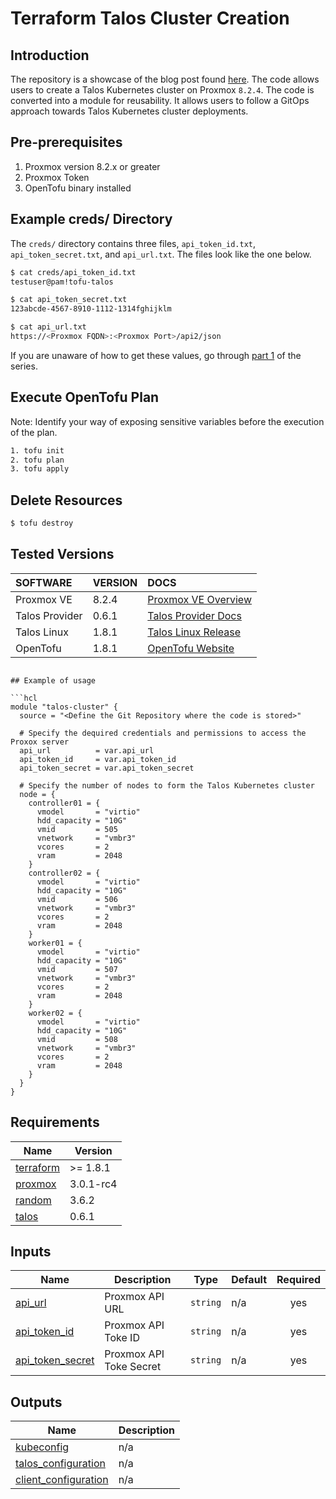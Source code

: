 <!-- BEGIN_TF_DOCS -->
# Terraform Talos Cluster Creation

## Introduction

The repository is a showcase of the blog post found [here](https://blog.grosdouli.dev/blog/talos-on-proxmox-opentofu-part-3).
The code allows users to create a Talos Kubernetes cluster on Proxmox `8.2.4`. The code is converted into a module for reusability. It allows users to follow a GitOps approach towards Talos Kubernetes cluster deployments.

## Pre-prerequisites

1. Proxmox version 8.2.x or greater
1. Proxmox Token
1. OpenTofu binary installed

## Example creds/ Directory

The `creds/` directory contains three files, `api_token_id.txt`, `api_token_secret.txt`, and `api_url.txt`. The files look like the one below.

```bash
$ cat creds/api_token_id.txt
testuser@pam!tofu-talos

$ cat api_token_secret.txt
123abcde-4567-8910-1112-1314fghijklm

$ cat api_url.txt
https://<Proxmox FQDN>:<Proxmox Port>/api2/json
```

If you are unaware of how to get these values, go through [part 1](https://blog.grosdouli.dev/blog/talos-on-proxmox-opentofu-part-1) of the series.

## Execute OpenTofu Plan

Note: Identify your way of exposing sensitive variables before the execution of the plan.

```bash
1. tofu init
2. tofu plan
3. tofu apply
```

## Delete Resources

```bash
$ tofu destroy
```

## Tested Versions

| SOFTWARE        | VERSION | DOCS                                                                 |
|:----------------|:--------|:----------------------------------------------------------------------|
| Proxmox VE      | 8.2.4   | [Proxmox VE Overview](https://www.proxmox.com/en/proxmox-virtual-environment/overview) |
| Talos Provider  | 0.6.1   | [Talos Provider Docs](https://search.opentofu.org/provider/siderolabs/talos/v0.6.1) |
| Talos Linux     | 1.8.1   | [Talos Linux Release](https://github.com/siderolabs/talos/releases/tag/v1.8.1) |
| OpenTofu        | 1.8.1   | [OpenTofu Website](https://opentofu.org/)                             |

```

## Example of usage

```hcl
module "talos-cluster" {
  source = "<Define the Git Repository where the code is stored>"

  # Specify the dequired credentials and permissions to access the Proxox server
  api_url          = var.api_url
  api_token_id     = var.api_token_id
  api_token_secret = var.api_token_secret

  # Specify the number of nodes to form the Talos Kubernetes cluster
  node = {
    controller01 = {
      vmodel       = "virtio"
      hdd_capacity = "10G"
      vmid         = 505
      vnetwork     = "vmbr3"
      vcores       = 2
      vram         = 2048
    }
    controller02 = {
      vmodel       = "virtio"
      hdd_capacity = "10G"
      vmid         = 506
      vnetwork     = "vmbr3"
      vcores       = 2
      vram         = 2048
    }
    worker01 = {
      vmodel       = "virtio"
      hdd_capacity = "10G"
      vmid         = 507
      vnetwork     = "vmbr3"
      vcores       = 2
      vram         = 2048
    }
    worker02 = {
      vmodel       = "virtio"
      hdd_capacity = "10G"
      vmid         = 508
      vnetwork     = "vmbr3"
      vcores       = 2
      vram         = 2048
    }
  }
}
```

## Requirements

| Name | Version |
|------|---------|
| <a name="requirement_terraform"></a> [terraform](#requirement\_terraform) | >= 1.8.1 |
| <a name="requirement_proxmox"></a> [proxmox](#requirement\_proxmox) | 3.0.1-rc4 |
| <a name="requirement_random"></a> [random](#requirement\_random) | 3.6.2 |
| <a name="requirement_talos"></a> [talos](#requirement\_talos) | 0.6.1 |

## Inputs

| Name | Description | Type | Default | Required |
|------|-------------|------|---------|:--------:|
| <a name="input_api_url"></a> [api\_url](#input\_api\_url) | Proxmox API URL | `string` | n/a | yes |
| <a name="input_api_token_id"></a> [api\_token\_id](#input\_api\_token\_id) | Proxmox API Toke ID | `string` | n/a | yes |
| <a name="input_api_token_secret"></a> [api\_token\_secret](#input\_api\_token\_secret) | Proxmox API Toke Secret | `string` | n/a | yes |

## Outputs

| Name | Description |
|------|-------------|
| <a name="output_kubeconfig"></a> [kubeconfig](#output\_kubeconfig) | n/a |
| <a name="output_talos_configuration"></a> [talos\_configuration](#output\_talos\_configuration) | n/a |
| <a name="output_client_configuration"></a> [client\_configuration](#output\_client\_configuration) | n/a |
<!-- END_TF_DOCS -->